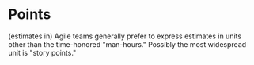 # Points


(estimates in) Agile teams generally prefer to express estimates in
units other than the time-honored "man-hours." Possibly the most
widespread unit is "story points."

